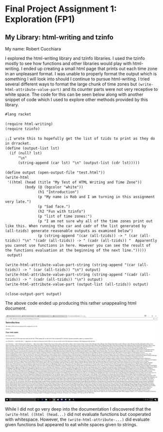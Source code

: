 # Final Project Assignment 1: Exploration (FP1)
## My Library: html-writing and tzinfo
My name: Robert Cucchiara

I explored the html-writing library and tzinfo libraries.  I used the tzinfo mostly to see how functions and other libraries would play with html-writing. I ended up creating a small html page that prints out each time zone in an unpleasant format. I was unable to properly format the output which is something I will look into should I continue to pursue html-writing. I tried several different ways to format the large chunk of time zones but `(write-html-attribute-value-part)` and its counter parts were not very receptive to white space.  The code for this can be seen below along with another snippet of code which I used to explore other methods provided by this library.

```racket
#lang racket

(require html-writing)
(require tzinfo)

;;I wrote this to hopefully get the list of tzids to print as they do in drracket.
(define (output-list lst)
  (if (null? lst)
      "\n"
      (string-append (car lst) "\n" (output-list (cdr lst)))))

(define output (open-output-file "test.html"))
(write-html
 '((html (head (title "My Test of HTML Writing and Time Zone"))
         (body (@ (bgcolor "white"))
               (h1 "Introduction")
               (p "My name is Rob and I am turning in this assignment very late.")
               (p "Sad face.")
               (h2 "Fun with tzinfo")
               (p "list of time zones:")
               (p "I am not sure why all of the time zones print out like this. When running the car and cadr of the list generated by (all-tzids) generate reasonable outputs as examined below")
               (p (string-append "(car (all-tzids)) -> " (car (all-tzids)) "\n" "(cadr (all-tzids)) -> " (cadr (all-tzids)) "  Apparently you cannot use functions in here. However you can see the result of the functions evaluation at the beginning of the next line.")))))
 output)
 
(write-html-attribute-value-part-string (string-append "(car (all-tzids)) -> " (car (all-tzids)) "\n") output)
(write-html-attribute-value-part-string (string-append "(cadr (all-tzids)) -> " (cadr (all-tzids)) "\n") output)
(write-html-attribute-value-part (output-list (all-tzids)) output)

(close-output-port output)
```
The above code ended up producing this rather unappealing html document.

![output image](/output.png?raw=true "html image")

While I did not go very deep into the documentation I discovered that the `(write-html ((html (head...)` did not evaluate functions but cooperated with whitespace. However, the `(write-html-attribute-...)` did evaluate given functions but appeared to eat white spaces given to strings.

